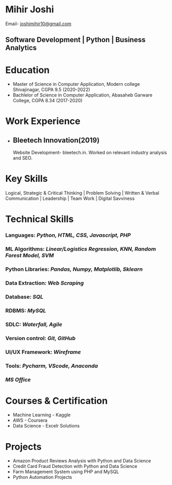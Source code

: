 # Mihir Joshi 
Email- joshimihir10@gmail.com
## Software Development | Python | Business Analytics  

# Education
* Master of Science in Computer Application, Modern college Shivajinagar, CGPA 9.5 (2020-2022)
* Bachlelor of Science in Computer Application, Abasaheb Garware College, CGPA 8.34 (2017-2020)

# Work Experience

* ## Bleetech Innovation(2019)
    Website Development- bleetech.in. Worked on relevant industry analysis and SEO.

# Key Skills
Logical, Strategic & Critical Thinking | Problem Solving | Written & Verbal Communication | Leadership | Team Work | Digital Savviness

# Technical Skills
### Languages: *Python, HTML, CSS, Javascript, PHP*
### ML Algorithms: *Linear/Logistics Regression, KNN, Random Forest Model, SVM* 
### Python Libraries: *Pandas, Numpy, Matplotlib, Sklearn* 
### Data Extraction: *Web Scraping*
### Database: *SQL* 
### RDBMS: *MySQL*
### SDLC: *Waterfall, Agile*
### Version control: *Git, GitHub* 
### UI/UX Framework: *Wireframe*
### Tools: *Pycharm, VScode, Anaconda* 
### *MS Office*

# Courses & Certification
* Machine Learning - Kaggle
* AWS - Coursera
* Data Science - Excelr Solutions

# Projects
* Amazon Product Reviews Analysis with Python and Data Science
* Credit Card Fraud Detection with Python and Data Science
* Farm Management System using PHP and MySQL
* Python Automation Projects

